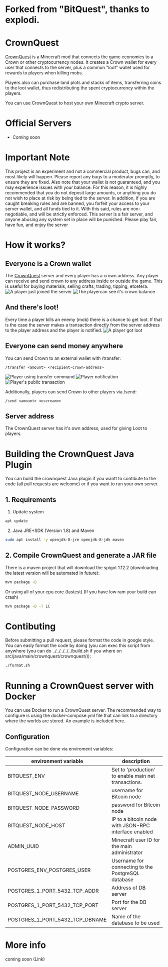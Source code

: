 # Forked from "BitQuest", thanks to explodi.

# CrownQuest

[CrownQuest](http://crownquest.co/) is a Minecraft mod that connects the game economics to a Crown or other cryptocurrency nodes. It creates a Crown wallet for every user that connects to the server, plus a common "loot" wallet used for rewards to players when killing mobs.

Players also can purchase land plots and stacks of items, transferring coins to the loot wallet, thus redistributing the spent cryptocurrency within the players.

You can use CrownQuest to host your own Minecraft crypto server.

# Official Servers

* Coming soon

# Important Note
This project is an experiment and not a commercial product, bugs can, and most likely will happen. Please report any bugs to a moderator promptly, to ensure they are fixed. Also note that your wallet is not guaranteed, and you may experience issues with your balance. For this reason, it is highly recommended that you do not deposit large amounts, or anything you do not wish to place at risk by being tied to the server. In addition, if you are caught breaking rules and are banned, you forfeit your access to your server wallet, and all funds tied to it. With this said, rules are non-negotiable, and will be strictly enforced. This server is a fair server, and anyone abusing any system set in place will be punished. Please play fair, have fun, and enjoy the server

# How it works?
## Everyone is a Crown wallet
The [CrownQuest](https://comingsoon.com) server and every player has a crown address. Any player can receive and send crown to any address inside or outside the game. This is useful for buying materials, selling crafts, trading, tipping, etcetera.
![A player just joined the server](http://i.imgur.com/1A6wkaB.png)
![The playercan see it's crown balance](http://i.imgur.com/5g5pBXB.png)

## And there's loot!
Every time a player kills an enemy (mob) there is a chance to get loot. If that is the case the server makes a transaction directly from the server address to the player address and the player is notified.
![A player got loot](http://i.imgur.com/cxqXmt2.png)

## Everyone can send money anywhere
You can send Crown to an external wallet with /transfer:
```
/transfer <amount> <recipient-crown-address>
```
![Player using transfer command](http://i.imgur.com/Vlf9C1F.png)
![Player notification](http://i.imgur.com/PHmomoS.png)
![Player's public transaction](http://i.imgur.com/JPO4AXt.png)  

Additionally, players can send Crown to other players via /send:
```
/send <amount> <username>
```

## Server address
The CrownQuest server has it's own address, used for giving Loot to players.

# Building the CrownQuest Java Plugin
You can build the crownquest Java plugin if you wantt to contibute to the code (all pull requests are welcome) or if you want to run your own server.

## 1. Requirements

1. Update system
```sh
apt update
```
2. Java JRE+SDK (Version 1.8) and Maven
```sh
sudo apt install -y openjdk-8-jre openjdk-8-jdk maven
```


## 2. Compile CrownQuest and generate a JAR file
There is a maven project that will download the spigot 1.12.2 (downloading the latest version will be automated in future):

```sh
mvn package -B
```

Or using all of your cpu core (fastest)
(If you have low ram your build can crash)
```sh
mvn package -B -T 1C
```

# Contibuting
Before submitting a pull request, please format the code in google style.
You can easly format the code by doing (you can exec this script from anywhere (you can do ../../../../../build.sh if you where on src/java/main/crownquest/crownquest/)):

```sh
./format.sh
```

# Running a CrownQuest server with Docker

You can use Docker to run a CrownQuest server. The recommended way to configure is using the docker-compose.yml file that can link to a directory where the worlds are stored. An example is included here. 

## Configuration

Configuration can be done via enviroment variables:

| environment variable            | description                                                            |
|---------------------------------|------------------------------------------------------------------------|
| BITQUEST_ENV                    | Set to 'production' to enable main net transactions.                   |
| BITQUEST_NODE_USERNAME          | username for Bitcoin node                                              |
| BITQUEST_NODE_PASSWORD          | password for Bitcoin node                                              |
| BITQUEST_NODE_HOST              | IP to a bitcoin node with JSON-RPC interface enabled                   |
| ADMIN_UUID                      | Minecraft user ID for the main administrator                           |
| POSTGRES_ENV_POSTGRES_USER      | Username for connecting to the PostgreSQL database                     |
| POSTGRES_1_PORT_5432_TCP_ADDR   | Address of DB server                                                   | 
| POSTGRES_1_PORT_5432_TCP_PORT   | Port for the DB server                                                 |
| POSTGRES_1_PORT_5432_TCP_DBNAME | Name of the database to be used                                        |



# More info

coming soon (Link)
